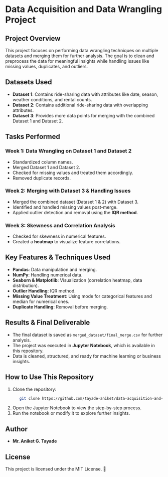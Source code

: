 # Data Acquisition and Data Wrangling Project
## Project Overview
This project focuses on performing data wrangling techniques on multiple datasets and merging them for further analysis. The goal is to clean and preprocess the data for meaningful insights while handling issues like missing values, duplicates, and outliers.

## Datasets Used
- **Dataset 1**: Contains ride-sharing data with attributes like date, season, weather conditions, and rental counts.
- **Dataset 2**: Contains additional ride-sharing data with overlapping attributes.
- **Dataset 3**: Provides more data points for merging with the combined Dataset 1 and Dataset 2.

## Tasks Performed
### Week 1: Data Wrangling on Dataset 1 and Dataset 2
- Standardized column names.
- Merged Dataset 1 and Dataset 2.
- Checked for missing values and treated them accordingly.
- Removed duplicate records.

### Week 2: Merging with Dataset 3 & Handling Issues
- Merged the combined dataset (Dataset 1 & 2) with Dataset 3.
- Identified and handled missing values post-merge.
- Applied outlier detection and removal using the **IQR method**.

### Week 3: Skewness and Correlation Analysis
- Checked for skewness in numerical features.
- Created a **heatmap** to visualize feature correlations.

## Key Features & Techniques Used
- **Pandas**: Data manipulation and merging.
- **NumPy**: Handling numerical data.
- **Seaborn & Matplotlib**: Visualization (correlation heatmap, data distribution).
- **Outlier Handling**: IQR method.
- **Missing Value Treatment**: Using mode for categorical features and median for numerical ones.
- **Duplicate Handling**: Removal before merging.

## Results & Final Deliverable
- The final dataset is saved as `merged_dataset/final_merge.csv` for further analysis.
- The project was executed in **Jupyter Notebook**, which is available in this repository.
- Data is cleaned, structured, and ready for machine learning or business insights.

## How to Use This Repository
1. Clone the repository:
   ```bash
      git clone https://github.com/tayade-aniket/data-acquisition-and-data-wrangling-NHIS.git
   ```
2. Open the Jupyter Notebook to view the step-by-step process.
3. Run the notebook or modify it to explore further insights.

## Author
- **Mr. Aniket G. Tayade**

## License
This project is licensed under the MIT License. 🎉